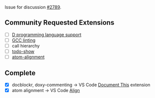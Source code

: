 Issue for discussion [#2789](https://github.com/Microsoft/vscode/issues/2789).

## Community Requested Extensions

- [ ] [D programming language support](https://visualstudio.uservoice.com/forums/293070-visual-studio-code/suggestions/7763160-support-the-d-programming-language)
- [ ] [GCC linting](https://atom.io/packages/linter-gcc)
- [ ] call hierarchy
- [ ] [todo-show](https://atom.io/packages/todo-show)
- [ ] [atom-alignment](https://atom.io/packages/atom-alignment)

## Complete

- [x] docblockr, doxy-commenting -> VS Code [Document This](https://marketplace.visualstudio.com/items?itemName=joelday.docthis) extension
- [x] atom alignment -> VS Code [Align](https://marketplace.visualstudio.com/items?itemName=steve8708.Align)